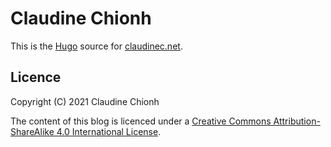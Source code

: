 # Claudine Chionh

This is the [Hugo](https://gohugo.io/) source for [claudinec.net](https://www.claudinec.net/).

## Licence

Copyright (C) 2021 Claudine Chionh

The content of this blog is licenced under a [Creative Commons Attribution-ShareAlike 4.0 International License](http://creativecommons.org/licenses/by-sa/4.0/).
